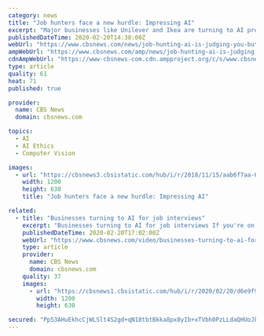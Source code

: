 ```yaml
---
category: news
title: "Job hunters face a new hurdle: Impressing AI"
excerpt: "Major businesses like Unilever and Ikea are turning to AI programs to sniff out suitable applicants — and predict future job performance — partly as a way to cut down on the time needed to hire employees. Supporters say the tech can help companies find better job candidates and eliminate some of the inherent bias that executives may not ..."
publishedDateTime: 2020-02-20T14:38:00Z
webUrl: "https://www.cbsnews.com/news/job-hunting-ai-is-judging-you-but-critics-say-its-snake-oil/"
ampWebUrl: "https://www.cbsnews.com/amp/news/job-hunting-ai-is-judging-you-but-critics-say-its-snake-oil/"
cdnAmpWebUrl: "https://www-cbsnews-com.cdn.ampproject.org/c/s/www.cbsnews.com/amp/news/job-hunting-ai-is-judging-you-but-critics-say-its-snake-oil/"
type: article
quality: 61
heat: 71
published: true

provider:
  name: CBS News
  domain: cbsnews.com

topics:
  - AI
  - AI Ethics
  - Computer Vision

images:
  - url: "https://cbsnews3.cbsistatic.com/hub/i/r/2018/11/15/aab6f7aa-648e-4d55-8ea9-b6500aebc498/thumbnail/1200x630/e8d230a763c1ccec2da525361e857c29/hal-9000-2001-a-space-odyssey-promo.jpg"
    width: 1200
    height: 630
    title: "Job hunters face a new hurdle: Impressing AI"

related:
  - title: "Businesses turning to AI for job interviews"
    excerpt: "Businesses turning to AI for job interviews If you're on the job hunt, there's a new twist in the hiring process – artificial intelligence. Major companies like Ikea are turning to AI programs to screen suitable applicants and predict future job performance."
    publishedDateTime: 2020-02-20T17:02:00Z
    webUrl: "https://www.cbsnews.com/video/businesses-turning-to-ai-for-job-interviews/"
    type: article
    provider:
      name: CBS News
      domain: cbsnews.com
    quality: 37
    images:
      - url: "https://cbsnews1.cbsistatic.com/hub/i/r/2020/02/20/d6e9f9ea-fac5-4d19-a234-a45206e41f81/thumbnail/1200x630/70cb9d4ba776188acdea08b11dddc029/0220-cbsn-businessesai-ete-2031263-640x360.jpg"
        width: 1200
        height: 630

secured: "Pp53AHuEkhcCjWLSlt4S2gd+qN18tbtBkka8px8yIb+xTVbh0PzLLdaQHUoJkPYLZRqO4BWtmd3YRyTPoubYti9s9jJ4cu/VO6hnqRQ87BBMPmP6cZfJNDCYNJf+fbevvLCpoWgL0hNse43dtxieQOCvkHynxEmMGHT3WAPrlxfabFNqNFa7m+AtANs7RAdVetkI54DpRcbFNYVlB8ZBj+vemx4NkvkDXolUtZeIilor5vuoolo8tS/mtmaTKNMlLeU2r49iD0cLEmSlZ2L3BxVGrGCS1+M/OXTEFLmvmd1aM9jdeblK0quewymC5V7FVGQs4GsKVSo+rFDeZEZa74FmgpIk0XOLCbtl7iU60jmjP5AFfbHKCIW28VtciBhh34PrWuV8oht3lQOnsJEDNIVbfX65LZgjg6Rr8x9fjJHNDokB/T8BPAC+NvZb24C7/wMw8JPLwvlkTGGTYyUve0tJ+6qrEMTpCvKu2IyxxAs=;+Xere2HCIzzB1NFRHfKG0Q=="
---
```


